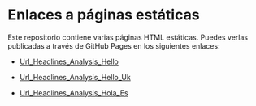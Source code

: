 # Enlaces a páginas estáticas

Este repositorio contiene varias páginas HTML estáticas. Puedes verlas publicadas a través de GitHub Pages en los siguientes enlaces:

- [Url_Headlines_Analysis_Hello](https://rperezhola.github.io/Reports/Url_Headlines_Analysis_Hello.html)

- [Url_Headlines_Analysis_Hello_Uk](https://rperezhola.github.io/Reports/Url_Headlines_Analysis_Hello_Uk.html)

- [Url_Headlines_Analysis_Hola_Es](https://rperezhola.github.io/Reports/Url_Headlines_Analysis_Hola_Es.html)
